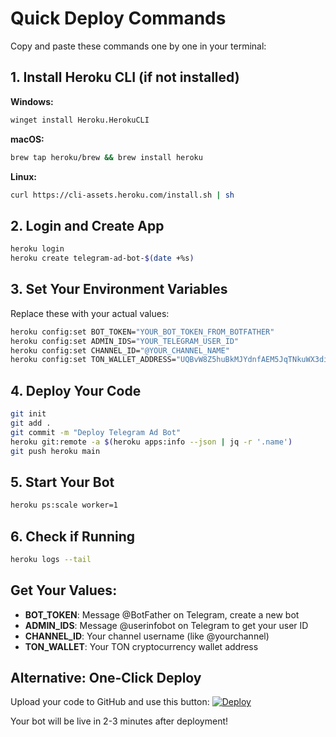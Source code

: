 # Quick Deploy Commands

Copy and paste these commands one by one in your terminal:

## 1. Install Heroku CLI (if not installed)
**Windows:**
```bash
winget install Heroku.HerokuCLI
```

**macOS:**
```bash
brew tap heroku/brew && brew install heroku
```

**Linux:**
```bash
curl https://cli-assets.heroku.com/install.sh | sh
```

## 2. Login and Create App
```bash
heroku login
heroku create telegram-ad-bot-$(date +%s)
```

## 3. Set Your Environment Variables
Replace these with your actual values:

```bash
heroku config:set BOT_TOKEN="YOUR_BOT_TOKEN_FROM_BOTFATHER"
heroku config:set ADMIN_IDS="YOUR_TELEGRAM_USER_ID"
heroku config:set CHANNEL_ID="@YOUR_CHANNEL_NAME"
heroku config:set TON_WALLET_ADDRESS="UQBvW8Z5huBkMJYdnfAEM5JqTNkuWX3diqYENkWsIL0XggGG"
```

## 4. Deploy Your Code
```bash
git init
git add .
git commit -m "Deploy Telegram Ad Bot"
heroku git:remote -a $(heroku apps:info --json | jq -r '.name')
git push heroku main
```

## 5. Start Your Bot
```bash
heroku ps:scale worker=1
```

## 6. Check if Running
```bash
heroku logs --tail
```

## Get Your Values:
- **BOT_TOKEN**: Message @BotFather on Telegram, create a new bot
- **ADMIN_IDS**: Message @userinfobot on Telegram to get your user ID
- **CHANNEL_ID**: Your channel username (like @yourchannel)
- **TON_WALLET**: Your TON cryptocurrency wallet address

## Alternative: One-Click Deploy
Upload your code to GitHub and use this button:
[![Deploy](https://www.herokucdn.com/deploy/button.svg)](https://heroku.com/deploy)

Your bot will be live in 2-3 minutes after deployment!